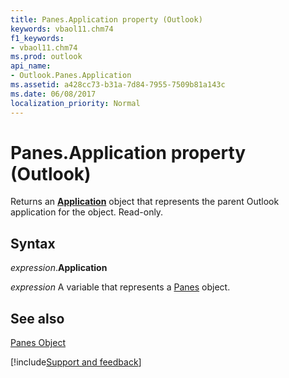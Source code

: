 ```yaml
---
title: Panes.Application property (Outlook)
keywords: vbaol11.chm74
f1_keywords:
- vbaol11.chm74
ms.prod: outlook
api_name:
- Outlook.Panes.Application
ms.assetid: a428cc73-b31a-7d84-7955-7509b81a143c
ms.date: 06/08/2017
localization_priority: Normal
---
```



# Panes.Application property (Outlook)

Returns an  **[Application](Outlook.Application.md)** object that represents the parent Outlook application for the object. Read-only.


## Syntax

_expression_.**Application**

_expression_ A variable that represents a [Panes](Outlook.Panes.md) object.


## See also


[Panes Object](Outlook.Panes.md)

[!include[Support and feedback](~/includes/feedback-boilerplate.md)]